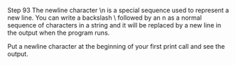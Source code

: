 Step 93
The newline character \n is a special sequence used to represent a new line. You can write a backslash \ followed by an n as a normal sequence of characters in a string and it will be replaced by a new line in the output when the program runs.

Put a newline character at the beginning of your first print call and see the output.
